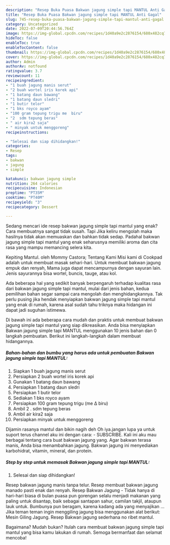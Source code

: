 ```yaml
---
description: "Resep Buka Puasa Bakwan jagung simple tapi MANTUL Anti Gagal"
title: "Resep Buka Puasa Bakwan jagung simple tapi MANTUL Anti Gagal"
slug: 745-resep-buka-puasa-bakwan-jagung-simple-tapi-mantul-anti-gagal
category: Uncategorized
date: 2022-07-09T20:44:56.764Z
image: https://img-global.cpcdn.com/recipes/1d40a9e2c2876154/680x482cq70/bakwan-jagung-simple-tapi-mantul-foto-resep-utama.jpg
hideToc: false
enableToc: true
enableTocContent: false
thumbnail: https://img-global.cpcdn.com/recipes/1d40a9e2c2876154/680x482cq70/bakwan-jagung-simple-tapi-mantul-foto-resep-utama.jpg
cover: https://img-global.cpcdn.com/recipes/1d40a9e2c2876154/680x482cq70/bakwan-jagung-simple-tapi-mantul-foto-resep-utama.jpg
author: Admin
authorAv: notfound
ratingvalue: 3.7
reviewcount: 11
recipeingredient:
- "1 buah jagung manis serut"
- "2 buah wortel iris korek api"
- "1 batang daun bawang"
- "1 batang daun sledri"
- "1 butir telor"
- "1 bks royco ayam"
- "100 gram tepung trigu me  biru"
- "2  sdm tepung beras"
- " air kira2 saja"
- " minyak untuk menggoreng"
recipeinstructions:

- "Selesai dan siap dihidangkan!"
categories:
- Resep
tags:
- bakwan
- jagung
- simple

katakunci: bakwan jagung simple 
nutrition: 264 calories
recipecuisine: Indonesian
preptime: "PT35M"
cooktime: "PT40M"
recipeyield: "3"
recipecategory: Dessert

---
```



Sedang mencari ide resep bakwan jagung simple tapi mantul yang enak? Cara membuatnya sangat tidak susah. Tapi Jika keliru mengolah maka hasilnya tidak akan memuaskan dan bahkan tidak sedap. Padahal bakwan jagung simple tapi mantul yang enak seharusnya memiliki aroma dan cita rasa yang mampu memancing selera kita.


Kepiting Mantul. oleh Mommy Castora; Tentang Kami Misi kami di Cookpad adalah untuk membuat masak sehari-hari. Untuk membuat bakwan jagung empuk dan renyah, Mama juga dapat mencampurnya dengan sayuran lain. Jenis sayurannya bisa wortel, buncis, tauge, atau kol.

Ada beberapa hal yang sedikit banyak berpengaruh terhadap kualitas rasa dari bakwan jagung simple tapi mantul, mulai dari jenis bahan, kedua pemilihan bahan segar sampai cara mengolah dan menghidangkannya. Tak perlu pusing jika hendak menyiapkan bakwan jagung simple tapi mantul yang enak di rumah, karena asal sudah tahu triknya maka hidangan ini dapat jadi suguhan istimewa.


Di bawah ini ada beberapa cara mudah dan praktis untuk membuat bakwan jagung simple tapi mantul yang siap dikreasikan. Anda bisa menyiapkan Bakwan jagung simple tapi MANTUL menggunakan 10 jenis bahan dan 0 langkah pembuatan. Berikut ini langkah-langkah dalam membuat hidangannya.

<!--inarticleads1-->

##### Bahan-bahan dan bumbu yang harus ada untuk pembuatan Bakwan jagung simple tapi MANTUL:

1. Siapkan 1 buah jagung manis serut
1. Persiapkan 2 buah wortel iris korek api
1. Gunakan 1 batang daun bawang
1. Persiapkan 1 batang daun sledri
1. Persiapkan 1 butir telor
1. Sediakan 1 bks royco ayam
1. Persiapkan 100 gram tepung trigu (me ∆ biru)
1. Ambil 2 . sdm tepung beras
1. Ambil  air kira2 saja
1. Persiapkan  minyak untuk menggoreng


Dijamin rasanya mantul dan bikin nagih deh Oh iya.jangan lupa ya untuk suport terus channel aku ini dengan cara: - SUBSCRIBE. Kali ini aku mau berbagai tentang cara buat bakwan jagung yang. Agar bakwan terasa manis, Anda bisa menambahkan jagung. Bakwan jagung ini menyediakan karbohidrat, vitamin, mineral, dan protein. 

<!--inarticleads2-->

##### Step by step untuk memasak Bakwan jagung simple tapi MANTUL:


1. Selesai dan siap dihidangkan!

Resep bakwan jagung manis tanpa telur. Resep membuat bakwan jagung manado pasti enak dan renyah. Resep Bakwan Jagung - Tidak hanya di hari-hari biasa di bulan puasa pun gorengan selalu menjadi makanan yang paling untuk disantap, baik sebagai santapan sahur, camilan takjil, ataupun lauk untuk. Bumbunya pun beragam, karena kadang ada yang menyajikan … Jika teman teman ingin menggiling jagung bisa menggunakan alat berikut: Mesin Giling Jagung. Resep Bakwan jagung sederhana no ribet mantul. 

Bagaimana? Mudah bukan? Itulah cara membuat bakwan jagung simple tapi mantul yang bisa kamu lakukan di rumah. Semoga bermanfaat dan selamat mencoba!
